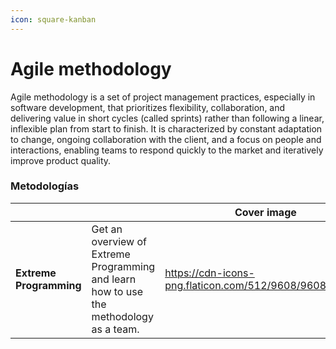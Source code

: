 ```yaml
---
icon: square-kanban
---
```


# Agile methodology

Agile methodology is a set of project management practices, especially in software development, that prioritizes flexibility, collaboration, and delivering value in short cycles (called sprints) rather than following a linear, inflexible plan from start to finish. It is characterized by constant adaptation to change, ongoing collaboration with the client, and a focus on people and interactions, enabling teams to respond quickly to the market and iteratively improve product quality.

### Metodologías

<table data-card-size="large" data-view="cards" data-full-width="false"><thead><tr><th></th><th></th><th data-hidden data-card-cover data-type="image">Cover image</th><th data-hidden></th><th data-hidden data-card-target data-type="content-ref"></th></tr></thead><tbody><tr><td><strong>Extreme Programming</strong></td><td>Get an overview of Extreme Programming and learn how to use the methodology as a team.</td><td data-object-fit="contain"><a href="https://cdn-icons-png.flaticon.com/512/9608/9608894.png">https://cdn-icons-png.flaticon.com/512/9608/9608894.png</a></td><td></td><td><a href="broken-reference">Broken link</a></td></tr></tbody></table>
